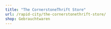 ```yaml
---
title: "The CornerstoneThrift Store"
url: /rapid-city/the-cornerstonethrift-store/
shop: Gebrauchtwaren
---
```

